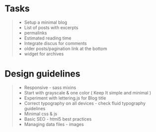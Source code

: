 Tasks
=

>- Setup a minimal blog
>- List of posts with excerpts
>- permalinks
>- Estimated reading time
>- Integrate discus for comments
>- older posts/pagination link at the bottom
>- widget for archives

Design guidelines
=

>- Responsive - sass mixins
>- Start with grayscale & one color ( Keep It simple and minimal )
>- Experiment with lettering.js for Blog title
>- Correct typography on all devices - check fluid typography guidelines
>- Minimal css & js
>- Basic SEO - html5 best practices
>- Managing data files - images
